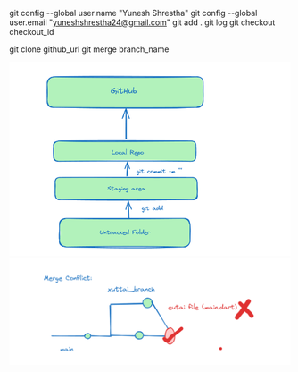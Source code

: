 git config --global user.name "Yunesh Shrestha"
git config --global user.email "yuneshshrestha24@gmail.com"
git add .
git log
git checkout checkout_id


git clone github_url
git merge branch_name


![Alt text](github_flow.png)
![Alt text](merge_confict.png)


